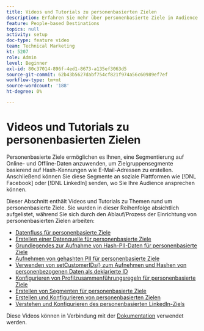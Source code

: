 ```yaml
---
title: Videos und Tutorials zu personenbasierten Zielen
description: Erfahren Sie mehr über personenbasierte Ziele in Audience Manager. Erfahren Sie, wie Sie eine Segmentierung auf Online- und Offline-Daten anwenden können, um Zielgruppensegmente basierend auf Hash-Kennungen wie E-Mail-Adressen und mehr zu erstellen!
feature: People-based Destinations
topics: null
activity: setup
doc-type: feature video
team: Technical Marketing
kt: 5207
role: Admin
level: Beginner
exl-id: 80c37014-896f-4ed1-8673-a135ef3063d5
source-git-commit: 62b43b5627dabf754cf821f974a56c60989ef7ef
workflow-type: tm+mt
source-wordcount: '188'
ht-degree: 0%

---
```


# Videos und Tutorials zu personenbasierten Zielen

Personenbasierte Ziele ermöglichen es Ihnen, eine Segmentierung auf Online- und Offline-Daten anzuwenden, um Zielgruppensegmente basierend auf Hash-Kennungen wie E-Mail-Adressen zu erstellen. Anschließend können Sie diese Segmente an soziale Plattformen wie [!DNL Facebook] oder [!DNL LinkedIn] senden, wo Sie Ihre Audience ansprechen können.

Dieser Abschnitt enthält Videos und Tutorials zu Themen rund um personenbasierte Ziele. Sie wurden in dieser Reihenfolge absichtlich aufgelistet, während Sie sich durch den Ablauf/Prozess der Einrichtung von personenbasierten Zielen arbeiten:

* [Datenfluss für personenbasierte Ziele](people-based-destinations-data-flow.md)
* [Erstellen einer Datenquelle für personenbasierte Ziele](creating-a-data-source-for-people-based-destinations.md)
* [Grundlegendes zur Aufnahme von Hash-PII-Daten für personenbasierte Ziele](understanding-hashed-pii-data-ingestion-for-people-based-destinations.md)
* [Aufnehmen von gehashten PII für personenbasierte Ziele](ingesting-hashed-pii-for-people-based-destinations.md)
* [Verwenden von setCustomerIDs() zum Aufnehmen und Hashen von personenbezogenen Daten als deklarierte ID](using-setcustomerids-to-ingest-and-hash-pii-as-a-declared-id.md)
* [Konfigurieren von Profilzusammenführungsregeln für personenbasierte Ziele](configuring-profile-merge-rules-for-people-based-destinations.md)
* [Erstellen von Segmenten für personenbasierte Ziele](creating-segments-for-people-based-destinations.md)
* [Erstellen und Konfigurieren von personenbasierten Zielen](create-and-configure-people-based-destinations.md)
* [Verstehen und Konfigurieren des personenbasierten LinkedIn-Ziels](understanding-and-configuring-the-linkedin-pbd.md)

Diese Videos können in Verbindung mit der [Dokumentation](https://experienceleague.adobe.com/docs/audience-manager/user-guide/features/destinations/people-based/people-based-destinations-overview.html) verwendet werden.
